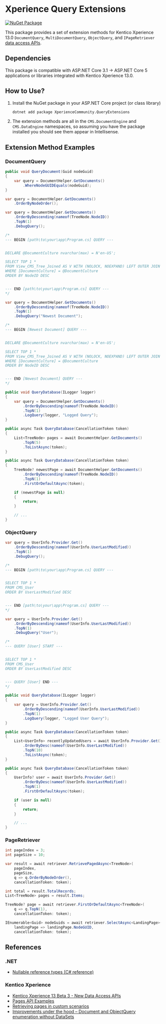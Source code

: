 # Xperience Query Extensions

[![NuGet Package](https://img.shields.io/nuget/v/WiredViews.Xperience.QueryExtensions.svg)](https://www.nuget.org/packages/WiredViews.Xperience.QueryExtensions)

This package provides a set of extension methods for Kentico Xperience 13.0 `DocumentQuery`, `MultiDocumentQuery`, `ObjectQuery`, and `IPageRetriever` [data access APIs](https://docs.xperience.io/13api/content-management/pages).

## Dependencies

This package is compatible with ASP.NET Core 3.1 -> ASP.NET Core 5 applications or libraries integrated with Kentico Xperience 13.0.

## How to Use?

1. Install the NuGet package in your ASP.NET Core project (or class library)

   ```bash
   dotnet add package XperienceCommunity.QueryExtensions
   ```

1. The extension methods are all in the `CMS.DocumentEngine` and `CMS.DataEngine` namespaces, so assuming you have the package installed you should see them appear in Intellisense.

## Extension Method Examples

### DocumentQuery

```csharp
public void QueryDocument(Guid nodeGuid)
{
    var query = DocumentHelper.GetDocuments()
        .WhereNodeGUIDEquals(nodeGuid);
}
```

```csharp
var query = DocumentHelper.GetDocuments()
    .OrderByNodeOrder();
```

```csharp
var query = DocumentHelper.GetDocuments()
    .OrderByDescending(nameof(TreeNode.NodeID))
    .TopN(1)
    .DebugQuery();

/*
--- BEGIN [path\to\your\app\Program.cs] QUERY ---


DECLARE @DocumentCulture nvarchar(max) = N'en-US';

SELECT TOP 1 *
FROM View_CMS_Tree_Joined AS V WITH (NOLOCK, NOEXPAND) LEFT OUTER JOIN COM_SKU AS S WITH (NOLOCK) ON [V].[NodeSKUID] = [S].[SKUID]
WHERE [DocumentCulture] = @DocumentCulture
ORDER BY NodeID DESC


--- END [path\to\your\app\Program.cs] QUERY ---
*/
```

```csharp
var query = DocumentHelper.GetDocuments()
    .OrderByDescending(nameof(TreeNode.NodeID))
    .TopN(1)
    .DebugQuery("Newest Document");

/*
--- BEGIN [Newest Document] QUERY ---


DECLARE @DocumentCulture nvarchar(max) = N'en-US';

SELECT TOP 1 *
FROM View_CMS_Tree_Joined AS V WITH (NOLOCK, NOEXPAND) LEFT OUTER JOIN COM_SKU AS S WITH (NOLOCK) ON [V].[NodeSKUID] = [S].[SKUID]
WHERE [DocumentCulture] = @DocumentCulture
ORDER BY NodeID DESC


--- END [Newest Document] QUERY ---
*/
```

```csharp
public void QueryDatabase(ILogger logger)
{
    var query = DocumentHelper.GetDocuments()
        .OrderByDescending(nameof(TreeNode.NodeID))
        .TopN(1)
        .LogQuery(logger, "Logged Query");
}
```

```csharp
public async Task QueryDatabase(CancellationToken token)
{
    List<TreeNode> pages = await DocumentHelper.GetDocuments()
        .TopN(5)
        .ToListAsync(token);
}
```

```csharp
public async Task QueryDatabase(CancellationToken token)
{
    TreeNode? newestPage = await DocumentHelper.GetDocuments()
        .OrderByDescending(nameof(TreeNode.NodeID))
        .TopN(1)
        .FirstOrDefaultAsync(token);

    if (newestPage is null)
    {
        return;
    }

    // ...
}
```

### ObjectQuery

```csharp
var query = UserInfo.Provider.Get()
    .OrderByDescending(nameof(UserInfo.UserLastModified))
    .TopN(1)
    .DebugQuery();

/*
--- BEGIN [path\to\your\app\Program.cs] QUERY ---


SELECT TOP 1 *
FROM CMS_User
ORDER BY UserLastModified DESC


--- END [path\to\your\app\Program.cs] QUERY ---
*/
```

```csharp
var query = UserInfo.Provider.Get()
    .OrderByDescending(nameof(UserInfo.UserLastModified))
    .TopN(1)
    .DebugQuery("User");

/*
--- QUERY [User] START ---


SELECT TOP 1 *
FROM CMS_User
ORDER BY UserLastModified DESC


--- QUERY [User] END ---
*/
```

```csharp
public void QueryDatabase(ILogger logger)
{
    var query = UserInfo.Provider.Get()
        .OrderByDescending(nameof(UserInfo.UserLastModified))
        .TopN(1)
        .LogQuery(logger, "Logged User Query");
}
```

```csharp
public async Task QueryDatabase(CancellationToken token)
{
    List<UserInfo> recentlyUpdatedUsers = await UserInfo.Provider.Get()
        .OrderByDesc(nameof(UserInfo.UserLastModified))
        .TopN(10)
        .ToListAsync(token);
}
```

```csharp
public async Task QueryDatabase(CancellationToken token)
{
    UserInfo? user = await UserInfo.Provider.Get()
        .OrderByDesc(nameof(UserInfo.UserLastModified))
        .TopN(1)
        .FirstOrDefaultAsync(token);

    if (user is null)
    {
        return;
    }

    // ...
}
```

### PageRetriever

```csharp
int pageIndex = 3;
int pageSize = 10;

var result = await retriever.RetrievePagedAsync<TreeNode>(
    pageIndex,
    pageSize,
    q => q.OrderByNodeOrder(),
    cancellationToken: token);

int total = result.TotalRecords;
List<TreeNode> pages = result.Items;
```

```csharp
TreeNode? page = await retriever.FirstOrDefaultAsync<TreeNode>(
    q => q.TopN(1),
    cancellationToken: token);
```

```csharp
IEnumerable<Guid> nodeGuids = await retriever.SelectAsync<LandingPage>(
    landingPage => landingPage.NodeGUID,
    cancellationToken: token);
```

## References

### .NET

- [Nullable reference types (C# reference)](https://docs.microsoft.com/en-us/dotnet/csharp/language-reference/builtin-types/nullable-reference-types)

### Kentico Xperience

- [Kentico Xperience 13 Beta 3 - New Data Access APIs](https://dev.to/seangwright/kentico-xperience-13-beta-3-new-data-access-apis-1oha)
- [Pages API Examples](https://docs.xperience.io/13api/content-management/pages)
- [Retrieving pages in custom scenarios](https://docs.xperience.io/custom-development/working-with-pages-in-the-api#WorkingwithpagesintheAPI-Retrievingpagesincustomscenarios)
- [Improvements under the hood – Document and ObjectQuery enumeration without DataSets](https://devnet.kentico.com/articles/improvements-under-the-hood-document-and-objectquery-enumeration-without-datasets)
